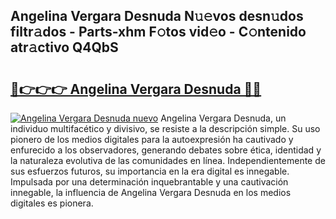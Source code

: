 ## Angelina Vergara Desnuda N𝚞𝚎vos desn𝚞dos filtr𝚊dos - Parts-xhm F𝚘tos vid𝚎o - C𝚘ntenido atr𝚊ctivo Q4QbS

# <h2><a href="http://mb6qo5.tromn.icu/?c=Angelina+Vergara+Desnuda">🔗👉👉👉 Angelina Vergara Desnuda 🔗🔗</a></h2>

[![Angelina Vergara Desnuda nuevo](https://i.imgur.com/pEAQMta.gif)](http://mb6qo5.tromn.icu/?c=Angelina+Vergara+Desnuda)
Angelina Vergara Desnuda, un individuo multifacético y divisivo, se resiste a la descripción simple. Su uso pionero de los medios digitales para la autoexpresión ha cautivado y enfurecido a los observadores, generando debates sobre ética, identidad y la naturaleza evolutiva de las comunidades en línea. Independientemente de sus esfuerzos futuros, su importancia en la era digital es innegable. Impulsada por una determinación inquebrantable y una cautivación innegable, la influencia de Angelina Vergara Desnuda en los medios digitales es pionera.
